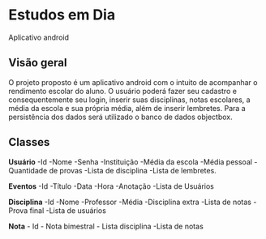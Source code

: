 <h1>Estudos em Dia</h1>

Aplicativo android

<h2>Visão geral</h2>

	

<p>
O projeto proposto é um aplicativo android com o intuito de acompanhar o rendimento escolar do aluno. O usuário poderá fazer seu cadastro e consequentemente seu login, inserir suas disciplinas, notas escolares, a média da escola e sua própria média, além de inserir lembretes. Para a persistência dos dados será utilizado o banco de dados objectbox. </p> 

<h2>Classes</h2>

**Usuário**
    -Id
    -Nome
    -Senha
    -Instituição
    -Média da escola
    -Média pessoal 
    -Quantidade de provas 
    -Lista de disciplina
    -Lista de lembretes.
    
**Eventos**
    -Id
    -Título
    -Data 
    -Hora 
    -Anotação
    -Lista de Usuários
    
**Disciplina** 
    -Id
    -Nome
    -Professor
    -Média 
    -Disciplina extra
    -Lista de notas
    -Prova final
    -Lista de usuários
    
    
 **Nota**
    - Id
    - Nota bimestral
    - Lista disciplina
    -Lista de notas
    
